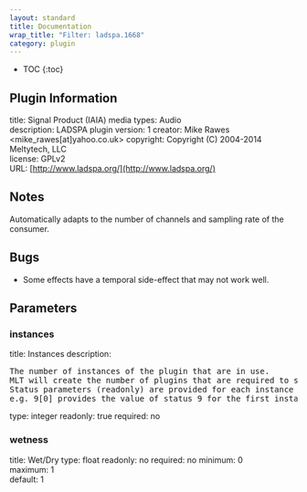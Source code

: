 ```yaml
---
layout: standard
title: Documentation
wrap_title: "Filter: ladspa.1668"
category: plugin
---
```

* TOC
{:toc}

## Plugin Information

title: Signal Product (IAIA)
media types:
Audio  
description: LADSPA plugin
version: 1
creator: Mike Rawes <mike_rawes[at]yahoo.co.uk>
copyright: Copyright (C) 2004-2014 Meltytech, LLC  
license: GPLv2  
URL: [http://www.ladspa.org/](http://www.ladspa.org/)  

## Notes

Automatically adapts to the number of channels and sampling rate of the consumer.

## Bugs

* Some effects have a temporal side-effect that may not work well.


## Parameters

### instances

title: Instances  description:
<pre>
The number of instances of the plugin that are in use.
MLT will create the number of plugins that are required to support the number of audio channels.
Status parameters (readonly) are provided for each instance and are accessed by specifying the instance number after the identifier (starting at zero).
e.g. 9[0] provides the value of status 9 for the first instance.
</pre>
type: integer
readonly: true
required: no

### wetness

title: Wet/Dry  type: float
readonly: no
required: no
minimum: 0  
maximum: 1  
default: 1  


